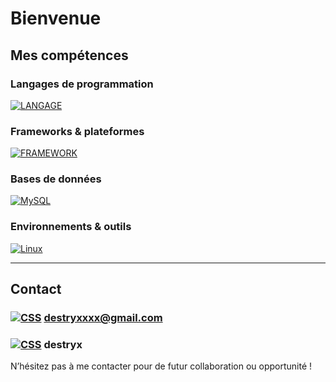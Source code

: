 # Bienvenue

## Mes compétences

### Langages de programmation

[![LANGAGE](https://skillicons.dev/icons?i=lua,c,cpp,md,html,css,php,js)](https://skillicons.dev) &nbsp;

### Frameworks & plateformes

[![FRAMEWORK](https://skillicons.dev/icons?i=symfony,docker)](https://skillicons.dev)

### Bases de données

[![MySQL](https://skillicons.dev/icons?i=mysql)](https://skillicons.dev)  

### Environnements & outils

[![Linux](https://skillicons.dev/icons?i=ubuntu,windows,bash,qt,github,gitlab)](https://skillicons.dev) &nbsp;

---

## Contact

### [![CSS](https://skillicons.dev/icons?i=gmail)](https://skillicons.dev) **[destryxxxx@gmail.com](destryxxxx@gmail.com)**
### [![CSS](https://skillicons.dev/icons?i=discord)](https://skillicons.dev) **destryx**

N’hésitez pas à me contacter pour de futur collaboration ou opportunité !

